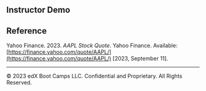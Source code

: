 ## Instructor Demo

## Reference

Yahoo Finance. 2023. *AAPL Stock Quote*. Yahoo Finance. Available: [https://finance.yahoo.com/quote/AAPL/](https://finance.yahoo.com/quote/AAPL/) [2023, September 11].

---

© 2023 edX Boot Camps LLC. Confidential and Proprietary. All Rights Reserved.

